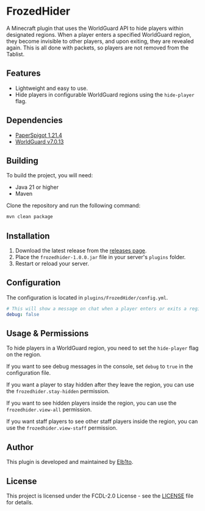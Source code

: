 # FrozedHider

A Minecraft plugin that uses the WorldGuard API to hide players within designated regions. When a player enters a
specified WorldGuard region, they become invisible to other players, and upon exiting, they are revealed again. This is
all done with packets, so players are not removed from the Tablist.

## Features

- Lightweight and easy to use.
- Hide players in configurable WorldGuard regions using the `hide-player` flag.

## Dependencies

- [PaperSpigot 1.21.4](https://fill-data.papermc.io/v1/objects/5ee4f542f628a14c644410b08c94ea42e772ef4d29fe92973636b6813d4eaffc/paper-1.21.4-232.jar)
- [WorldGuard v7.0.13](https://dev.bukkit.org/projects/worldguard/files/6201343/download)

## Building

To build the project, you will need:

- Java 21 or higher
- Maven

Clone the repository and run the following command:

```bash
mvn clean package
```

## Installation

1. Download the latest release from the [releases page](https://github.com/FrozedClub/frozedhider/releases).
2. Place the `frozedhider-1.0.0.jar` file in your server's `plugins` folder.
3. Restart or reload your server.

## Configuration

The configuration is located in `plugins/FrozedHider/config.yml`.

```yaml
# This will show a message on chat when a player enters or exits a region.
debug: false
```

## Usage & Permissions

To hide players in a WorldGuard region, you need to set the `hide-player` flag on the region.

If you want to see debug messages in the console, set `debug` to `true` in the configuration file.

If you want a player to stay hidden after they leave the region, you can use the `frozedhider.stay-hidden` permission.

If you want to see hidden players inside the region, you can use the `frozedhider.view-all` permission.

If you want staff players to see other staff players inside the region, you can use the `frozedhider.view-staff` permission.

## Author

This plugin is developed and maintained by [Elb1to](https://elb1to.me).

## License

This project is licensed under the FCDL-2.0 License - see the [LICENSE](LICENSE) file for details.

